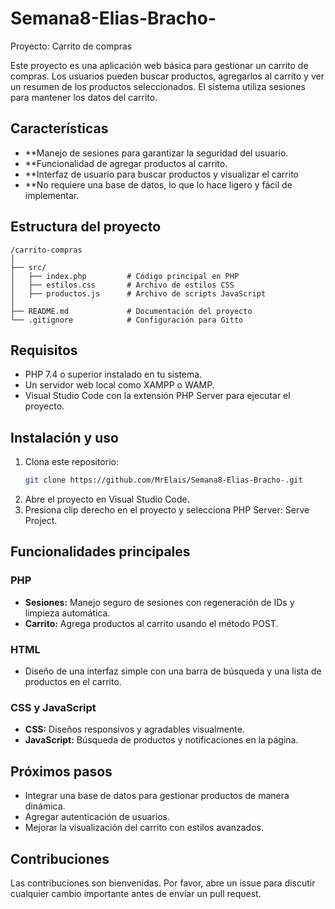 # Semana8-Elias-Bracho-
Proyecto: Carrito de compras

Este proyecto es una aplicación web básica para gestionar un carrito de compras. Los usuarios pueden buscar productos, agregarlos al carrito y ver un resumen de los productos seleccionados. El sistema utiliza sesiones para mantener los datos del carrito.

## Características
- **Manejo de sesiones para garantizar la seguridad del usuario.
- **Funcionalidad de agregar productos al carrito.
- **Interfaz de usuario para buscar productos y visualizar el carrito
- **No requiere una base de datos, lo que lo hace ligero y fácil de implementar.

## Estructura del proyecto
```
/carrito-compras
│
├── src/
│   ├── index.php         # Código principal en PHP
│   ├── estilos.css       # Archivo de estilos CSS
│   ├── productos.js      # Archivo de scripts JavaScript
│
├── README.md             # Documentación del proyecto
└── .gitignore            # Configuración para Gitto
```

## Requisitos
- PHP 7.4 o superior instalado en tu sistema.
- Un servidor web local como XAMPP o WAMP.
- Visual Studio Code con la extensión PHP Server para ejecutar el proyecto.

## Instalación y uso
1. Clona este repositorio:
   ```bash
   git clone https://github.com/MrElais/Semana8-Elias-Bracho-.git
   ```
2. Abre el proyecto en Visual Studio Code.
3. Presiona clip derecho en el proyecto y selecciona PHP Server: Serve Project.

## Funcionalidades principales
### PHP
- **Sesiones:** Manejo seguro de sesiones con regeneración de IDs y limpieza automática.
- **Carrito:** Agrega productos al carrito usando el método POST.

### HTML
- Diseño de una interfaz simple con una barra de búsqueda y una lista de productos en el carrito.

### CSS y JavaScript
- **CSS:** Diseños responsivos y agradables visualmente.
- **JavaScript:** Búsqueda de productos y notificaciones en la página.

## Próximos pasos
- Integrar una base de datos para gestionar productos de manera dinámica.
- Agregar autenticación de usuarios.
- Mejorar la visualización del carrito con estilos avanzados.

## Contribuciones
Las contribuciones son bienvenidas. Por favor, abre un issue para discutir cualquier cambio importante antes de enviar un pull request.

